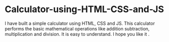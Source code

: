 # Calculator-using-HTML-CSS-and-JS
I have built a simple calculator using HTML, CSS and JS. This calculator performs the basic mathematical operations like addition subtraction, multiplication and division. It is easy to understand. I hope you like it .
